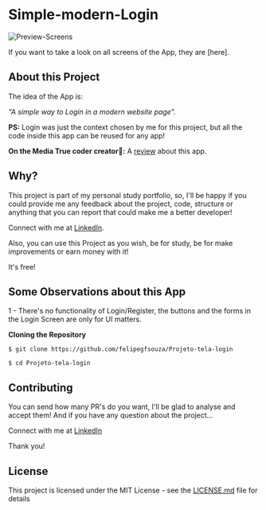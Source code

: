 # Simple-modern-Login

![Preview-Screens](https://user-images.githubusercontent.com/68368843/110578651-09f8ed80-8144-11eb-96df-90a7d54783e1.jpg)

If you want to take a look on all screens of the App, they are [here].

## About this Project

The idea of the App is:

_"A simple way to Login in a modern website page"._

**PS:** Login was just the context chosen by me for this project, but all the code inside this app can be reused for any app!

**On the Media True coder creator🤩:** A [review](https://youtube.com/watch?v=piG91X4sV2U) about this app.

## Why?

This project is part of my personal study portfolio, so, I'll be happy if you could provide me any feedback about the project, code, structure or anything that you can report that could make me a better developer!


Connect with me at [LinkedIn](https://www.linkedin.com/in/felipe-gabriel-430a39208/).

Also, you can use this Project as you wish, be for study, be for make improvements or earn money with it!

It's free!

## Some Observations about this App

1 - There's no functionality of Login/Register, the buttons and the forms in the Login Screen are only for UI matters.

**Cloning the Repository**

```
$ git clone https://github.com/felipegfsouza/Projeto-tela-login

$ cd Projeto-tela-login
```

## Contributing

You can send how many PR's do you want, I'll be glad to analyse and accept them! And if you have any question about the project...


Connect with me at [LinkedIn](https://www.linkedin.com/in/felipe-gabriel-430a39208/)

Thank you!

## License

This project is licensed under the MIT License - see the [LICENSE.md](https://github.com/felipegfsouza/Projeto-tela-login/blob/main/LICENSE) file for details